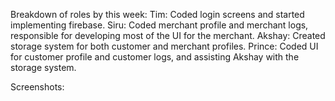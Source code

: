 Breakdown of roles by this week:
Tim: Coded login screens and started implementing firebase.
Siru: Coded merchant profile and merchant logs, responsible for developing most of the UI for the merchant.
Akshay: Created storage system for both customer and merchant profiles.
Prince: Coded UI for customer profile and customer logs, and assisting Akshay with the storage system.

Screenshots:
